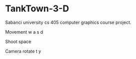 # TankTown-3-D

Sabanci university cs 405 computer graphics course project. 

Movement w a s d

Shoot space

Camera rotate t  y
